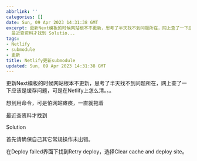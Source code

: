 ```yaml
---
abbrlink: ''
categories: []
date: Sun, 09 Apr 2023 14:31:38 GMT
excerpt: 更新Next模板的时候网站根本不更新，思考了半天找不到问题所在，网上查了一下应该是缓存问题，可是在Netlify上怎么清。。。 想到用命令，可是怕网站瘫痪，一直就拖着
  最近查资料才找到 Solutio...
tags:
- Netlify
- submodule
- 更新
title: Netlify更新submodule
updated: Sun, 09 Apr 2023 14:31:38 GMT
---
```

更新Next模板的时候网站根本不更新，思考了半天找不到问题所在，网上查了一下应该是缓存问题，可是在Netlify上怎么清。。。

想到用命令，可是怕网站瘫痪，一直就拖着

最近查资料才找到

Solution

首先请确保自己其它常规操作未出错。



在Deploy failed界面下找到Retry deploy，选择Clear cache and deploy site。
